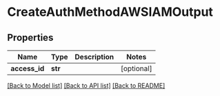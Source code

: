 # CreateAuthMethodAWSIAMOutput

## Properties
Name | Type | Description | Notes
------------ | ------------- | ------------- | -------------
**access_id** | **str** |  | [optional] 

[[Back to Model list]](../README.md#documentation-for-models) [[Back to API list]](../README.md#documentation-for-api-endpoints) [[Back to README]](../README.md)


